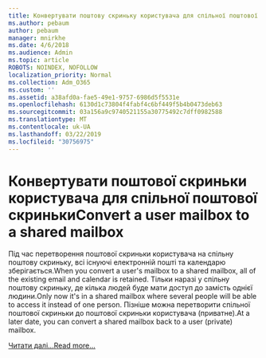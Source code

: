 ```yaml
---
title: Конвертувати поштову скриньку користувача для спільної поштової скриньки
ms.author: pebaum
author: pebaum
manager: mnirkhe
ms.date: 4/6/2018
ms.audience: Admin
ms.topic: article
ROBOTS: NOINDEX, NOFOLLOW
localization_priority: Normal
ms.collection: Adm_O365
ms.custom: ''
ms.assetid: a38afd0a-fae5-49e1-9757-6986d5f5531e
ms.openlocfilehash: 6130d1c73804f4fabf4c6bf449f5b4b0473deb63
ms.sourcegitcommit: 03a156a9c9740521155a30775492c7dff0982588
ms.translationtype: MT
ms.contentlocale: uk-UA
ms.lasthandoff: 03/22/2019
ms.locfileid: "30756975"
---
```

# <a name="convert-a-user-mailbox-to-a-shared-mailbox"></a><span data-ttu-id="3f582-102">Конвертувати поштової скриньки користувача для спільної поштової скриньки</span><span class="sxs-lookup"><span data-stu-id="3f582-102">Convert a user mailbox to a shared mailbox</span></span>

<span data-ttu-id="3f582-103">Під час перетворення поштової скриньки користувача на спільну поштову скриньку, всі існуючі електронній пошті та календарю зберігається.</span><span class="sxs-lookup"><span data-stu-id="3f582-103">When you convert a user's mailbox to a shared mailbox, all of the existing email and calendar is retained.</span></span> <span data-ttu-id="3f582-104">Тільки наразі у спільну поштову скриньку, де кілька людей буде мати доступ до замість однієї людини.</span><span class="sxs-lookup"><span data-stu-id="3f582-104">Only now it's in a shared mailbox where several people will be able to access it instead of one person.</span></span> <span data-ttu-id="3f582-105">Пізніше можна перетворити спільної поштової скриньки до поштової скриньки користувача (приватне).</span><span class="sxs-lookup"><span data-stu-id="3f582-105">At a later date, you can convert a shared mailbox back to a user (private) mailbox.</span></span>
  
[<span data-ttu-id="3f582-106">Читати далі...</span><span class="sxs-lookup"><span data-stu-id="3f582-106">Read more...</span></span>](https://support.office.com/article/2e122487-e1f5-4f26-ba41-5689249d93ba)
  

